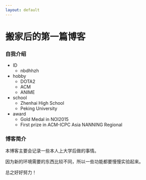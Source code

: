 ```yaml
---
layout: default
---
```


# 搬家后的第一篇博客
### 自我介绍
- ID 
	- nbdhhzh
- hobby
	- DOTA2
	- ACM
	- ANIME
- school
	- Zhenhai High School
	- Peking University
- award
	- Gold Medal in NOI2015
	- First prize in ACM-ICPC Asia NANNING Regional

### 博客简介
本博客主要会记录一些本人上大学后做的事情。

因为新的环境需要的东西比较不同，所以一些功能都要慢慢实验起来。

总之好好努力！
